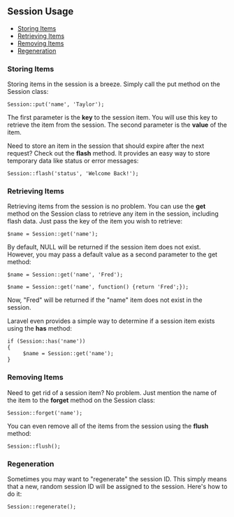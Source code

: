 ## Session Usage

- [Storing Items](#put)
- [Retrieving Items](#get)
- [Removing Items](#forget)
- [Regeneration](#regeneration)

<a name="put"></a>
### Storing Items

Storing items in the session is a breeze. Simply call the put method on the Session class:

	Session::put('name', 'Taylor');

The first parameter is the **key** to the session item. You will use this key to retrieve the item from the session. The second parameter is the **value** of the item.

Need to store an item in the session that should expire after the next request? Check out the **flash** method. It provides an easy way to store temporary data like status or error messages:

	Session::flash('status', 'Welcome Back!');

<a name="get"></a>
### Retrieving Items

Retrieving items from the session is no problem. You can use the **get** method on the Session class to retrieve any item in the session, including flash data. Just pass the key of the item you wish to retrieve:

	$name = Session::get('name');

By default, NULL will be returned if the session item does not exist. However, you may pass a default value as a second parameter to the get method:

	$name = Session::get('name', 'Fred');

	$name = Session::get('name', function() {return 'Fred';});

Now, "Fred" will be returned if the "name" item does not exist in the session.

Laravel even provides a simple way to determine if a session item exists using the **has** method:

	if (Session::has('name'))
	{
	     $name = Session::get('name');
	}

<a name="forget"></a>
### Removing Items

Need to get rid of a session item? No problem. Just mention the name of the item to the **forget** method on the Session class:

	Session::forget('name');

You can even remove all of the items from the session using the **flush** method:

	Session::flush();

<a name="regeneration"></a>
### Regeneration

Sometimes you may want to "regenerate" the session ID. This simply means that a new, random session ID will be assigned to the session. Here's how to do it:

	Session::regenerate();
